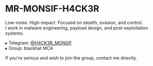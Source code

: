 # MR-MONSIF-H4CK3R

Low-noise. High-impact. Focused on stealth, evasion, and control.  
I work in malware engineering, payload design, and post-exploitation systems.

▸ Telegram: [@H4CK3R_MONSIF](https://t.me/H4CK3R_MONSIF)  
▸ Group: blackhat MCA

If you're serious and wish to join the group, contact me directly.
